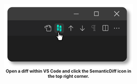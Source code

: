 <figure align="center">
    <img src="switch-small.svg" width="600">
    <figcaption><b>Open a diff within VS Code and click the SemanticDiff icon in the top right corner.</b></figcaption>
</figure>
